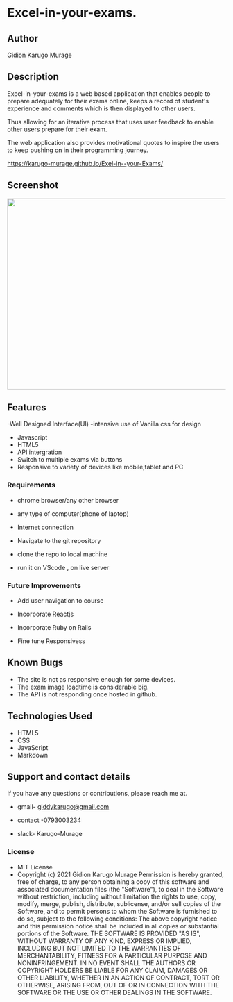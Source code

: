 # Excel-in-your-exams.

## Author 

 Gidion Karugo Murage

 ## Description

Excel-in-your-exams is a web based application that enables people to prepare adequately for their exams online, keeps a record of student's experience and comments which is then displayed to other users.

Thus allowing for an iterative process that uses user feedback to enable other users prepare for their exam.

The web application also provides motivational quotes to inspire the users to keep pushing on in their programming journey.

https://karugo-murage.github.io/Exel-in--your-Exams/

 
## Screenshot

<img src="./Assets/images/SUCCESS.png" width="900px" height="440px">  

## Features

-Well Designed Interface(UI)
-intensive use of Vanilla css for design
- Javascript
- HTML5
- API intergration
- Switch to multiple exams via buttons
- Responsive to variety of devices like mobile,tablet and PC

### Requirements

- chrome browser/any other browser

- any type of computer(phone of laptop)

- Internet connection

- Navigate to the git repository

- clone the repo to local machine

- run it on VScode , on live server

### Future Improvements

- Add user navigation to course

- Incorporate Reactjs

- Incorporate Ruby on Rails

- Fine tune Responsivess


## Known Bugs
- The site is not as responsive enough for some devices.
- The exam image loadtime is considerable big.
- The API is not responding once hosted in github.

## Technologies Used
- HTML5
- CSS
- JavaScript
- Markdown

## Support and contact details

If you have any questions or contributions, please reach me at.

- gmail- giddykarugo@gmail.com

- contact -0793003234

- slack- Karugo-Murage


### License

- MIT  License
- Copyright (c) 2021 Gidion Karugo Murage
Permission is hereby granted, free of charge, to any person obtaining a copy of this software and associated documentation files (the "Software"), to deal in the Software without restriction, including without limitation the rights to use, copy, modify, merge, publish, distribute, sublicense, and/or sell copies of the Software, and to permit persons to whom the Software is furnished to do so, subject to the following conditions:
The above copyright notice and this permission notice shall be included in all copies or substantial portions of the Software.
THE SOFTWARE IS PROVIDED "AS IS", WITHOUT WARRANTY OF ANY KIND, EXPRESS OR IMPLIED, INCLUDING BUT NOT LIMITED TO THE WARRANTIES OF MERCHANTABILITY, FITNESS FOR A PARTICULAR PURPOSE AND NONINFRINGEMENT. IN NO EVENT SHALL THE AUTHORS OR COPYRIGHT HOLDERS BE LIABLE FOR ANY CLAIM, DAMAGES OR OTHER LIABILITY, WHETHER IN AN ACTION OF CONTRACT, TORT OR OTHERWISE, ARISING FROM, OUT OF OR IN CONNECTION WITH THE SOFTWARE OR THE USE OR OTHER DEALINGS IN THE SOFTWARE.